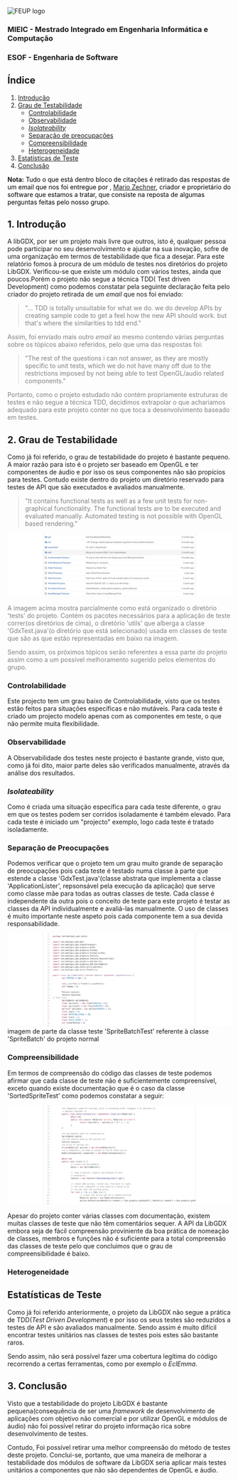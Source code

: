 ![FEUP logo](http://conference.mercatura.pt/gequaltec2015/site/images/feup.png)

### MIEIC - Mestrado Integrado em Engenharia Informática e Computação
### ESOF - Engenharia de Software

## Índice
1. [Introdução](#intro)
2. [Grau de Testabilidade](#grau)
   * [Controlabilidade](#control)
   * [Observabilidade](#observ)
   * [_Isolateability_](#isol)
   * [Separação de preocupações](#sep)
   * [Compreensibilidade](#comp)
   * [Heterogeneidade](#hetero)
3. [Estatísticas de Teste](#statistics)
4. [Conclusão](#conclusion)

__Nota:__<font color="black"> Tudo o que está dentro bloco de citações é retirado das respostas de um email que nos foi entregue por , [Mario Zechner](http://www.badlogicgames.com/wordpress/?p=3758), criador e proprietário do software que estamos a tratar, que consiste na reposta de algumas perguntas feitas pelo nosso grupo.


## <a name="intro"> 1. Introdução

  A libGDX, por ser um projeto mais livre que outros, isto é, qualquer pessoa pode participar no seu desenvolvimento e ajudar na sua inovação, sofre de uma organização em termos de testabilidade que fica a desejar. Para este relatório fomos à procura de um módulo de testes nos diretórios do projeto LibGDX. Verificou-se que existe um módulo com vários testes, ainda que poucos.Porém o projeto não segue a técnica TDD( Test driven Development) como podemos constatar pela seguinte declaração feita pelo criador do projeto retirada de um _email_ que nos foi enviado:

  > <font color="gray"> "... TDD is totally unsuitable for what we do. we do develop APIs by creating sample code to get a feel how the new API should work. but that's where the similarities to tdd end."

  Assim, foi enviado mais outro _email_ ao mesmo contendo várias perguntas sobre os tópicos abaixo referidos, pelo que uma das respostas foi:

  > <font color="gray"> "The rest of the questions i can not answer, as they are mostly specific to unit tests, which we do not have many off due to the restrictions imposed by not being able to test OpenGL/audio related components."

  Portanto, como o projeto estudado não contém propriamente estruturas de testes e não segue a técnica TDD, decidimos extrapolar o que achariamos adequado para este projeto conter no que toca a desenvolvimento baseado em testes.


## <a name="grau"> 2. Grau de Testabilidade

  Como já foi referido, o grau de testabilidade do projeto é bastante pequeno. A maior razão para isto é o projeto ser baseado em OpenGL e ter componentes de áudio e por isso os seus componentes não são propícios para testes. Contudo existe dentro do projeto um diretório reservado para testes de API que são executados e avaliados manualmente.

  > <font color="gray"> "It contains functional tests as well as a few unit tests for non-graphical functionality. The functional tests are to be executed and evaluated manually. Automated testing is not possible with OpenGL based rendering."

  ![LibGDX tests](Resources/report4Image1.png)

  A imagem acima mostra parcialmente como está organizado o diretório 'tests' do projeto. Contém os pacotes necessários para a aplicação de teste correr(os diretórios de cima), o diretório 'utils' que alberga a classe 'GdxTest.java'(o diretório que está selecionado) usada em classes de teste que são as que estão representadas em baixo na imagem.

  Sendo assim, os próximos tópicos serão referentes a essa parte do projeto assim como a um possível melhoramento sugerido pelos elementos do grupo.

### <a name="control"> Controlabilidade
  Este projecto tem um grau baixo de Controlabilidade, visto que os testes estão feitos para situações específicas e não mutáveis. Para cada teste é criado um projecto modelo apenas com as componentes em teste, o que não permite muita flexibilidade.

### <a name="observ"> Observabilidade
  A Observabilidade dos testes neste projecto é bastante grande, visto que, como já foi dito, maior parte deles são verificados manualmente, através da análise dos resultados.

### <a name="isol"> _Isolateability_
  Como é criada uma situação específica para cada teste diferente, o grau em que os testes podem ser corridos isoladamente é também elevado. Para cada teste é iniciado um "projecto" exemplo, logo cada teste é tratado isoladamente.

### <a name="sep"> Separação de Preocupações

Podemos verificar que o projeto tem um grau muito grande de separação de preocupações pois cada teste é testado numa classe à parte que estende a classe 'GdxTest.java'(classe abstrata que implementa a classe 'ApplicationLister', repsonsável pela execução da aplicação) que serve como classe mãe para todas as outras classes de teste. Cada classe é independente da outra pois o conceito de teste para este projeto é testar as classes da API individualmente e avaliá-las manualmente. O uso de classes é muito importante neste aspeto pois cada componente tem a sua devida responsabilidade.

![LibGDX testClassExample](Resources/report4Image2.png)
imagem de parte da classe teste 'SpriteBatchTest' referente à classe 'SpriteBatch' do projeto normal

### <a name="comp"> Compreensibilidade

Em termos de compreensão do código das classes de teste podemos afirmar que cada classe de teste não é suficientemente compreensível, exceto quando existe documentação que é o caso da classe 'SortedSpriteTest' como podemos constatar a seguir:

![LibGDX testClassExample](Resources/report4Image3.png)

Apesar do projeto conter várias classes com documentação, existem muitas classes de teste que não têm comentários sequer. A API da LibGDX embora seja de fácil compreensão proviniente da boa prática de nomeação de classes, membros e funções não é suficiente para a total compreensão das classes de teste pelo que concluimos que o grau de compreensibilidade é baixo.

### <a name="hetero"> Heterogeneidade
  

## <a name="statistics"> Estatísticas de Teste

Como já foi referido anteriormente, o projeto da LibGDX não segue a prática de TDD(_Test Driven Development_) e por isso os seus testes são reduzidos a testes de API e são avaliados manualmente. Sendo assim é muito difícil encontrar testes unitários nas classes de testes pois estes são bastante raros.

Sendo assim, não será possível fazer uma cobertura legítima do código recorrendo a certas ferramentas, como por exemplo o _EclEmma_.

## 3. <a name="conclusion"> Conclusão

Visto que a testabilidade do projeto LibGDX é bastante pequena(consequência de ser uma _framework_ de desenvolvimento de aplicações com objetivo não comercial e por utilizar OpenGL e módulos de áudio) não foi possível retirar do projeto informação rica sobre desenvolvimento de testes.

Contudo, Foi possível retirar uma melhor compreensão do método de testes deste projeto. Conclui-se, portanto, que uma maneira de melhorar a testabilidade dos módulos de software da LibGDX seria aplicar mais testes unitários a componentes que não são dependentes de OpenGL e áudio.
